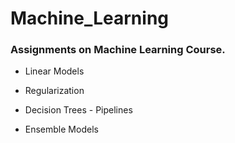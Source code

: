 # Machine_Learning

### Assignments on Machine Learning Course.

- Linear Models

- Regularization

- Decision Trees - Pipelines

- Ensemble Models

